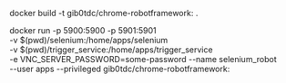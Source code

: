 docker build -t gib0tdc/chrome-robotframework:<tag> .

docker run -p 5900:5900 -p 5901:5901 \
    -v $(pwd)/selenium:/home/apps/selenium \
    -v $(pwd)/trigger_service:/home/apps/trigger_service \
    -e VNC_SERVER_PASSWORD=some-password --name selenium_robot \
    --user apps --privileged gib0tdc/chrome-robotframework:<tag>

